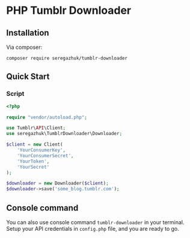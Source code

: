 # PHP Tumblr Downloader

## Installation

Via composer:
```
composer require seregazhuk/tumblr-downloader
```

## Quick Start

### Script

```php
<?php  

require "vendor/autoload.php";

use Tumblr\API\Client;
use seregazhuk\TumblrDownloader\Downloader;

$client = new Client(
    'YourConsumerKey', 
    'YourConsumerSecret', 
    'YourToken', 
    'YourSecret'
);

$downloader = new Downloader($client);
$downloader->save('some_blog.tumblr.com');
```

## Console command

You can also use console command `tumblr-downloader` in your terminal. Setup your API
credentials in `config.php` file, and you are ready to go.